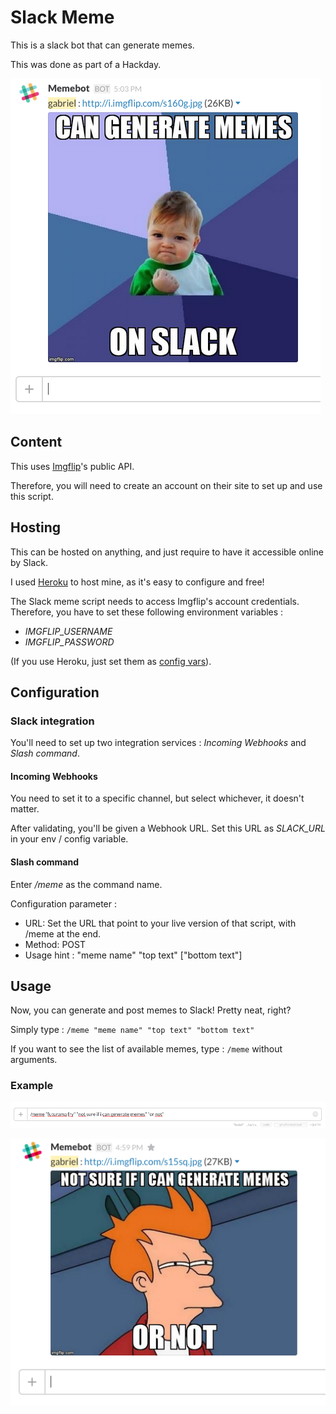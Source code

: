 # Slack Meme

This is a slack bot that can generate memes.

This was done as part of a Hackday.

![Screenshot](images/example-success-kid.png)

## Content

This uses [Imgflip](https://imgflip.com/)'s public API.

Therefore, you will need to create an account on their site to set up and use this script.

## Hosting

This can be hosted on anything, and just require to have it accessible online by Slack.

I used [Heroku](https://heroku.com) to host mine, as it's easy to configure and free!

The Slack meme script needs to access Imgflip's account credentials. Therefore, you have to set these following environment variables :
- *IMGFLIP_USERNAME*
- *IMGFLIP_PASSWORD*

(If you use Heroku, just set them as [config vars](https://devcenter.heroku.com/articles/config-vars)).

## Configuration

### Slack integration

You'll need to set up two integration services : *Incoming Webhooks* and *Slash command*.

#### Incoming Webhooks

You need to set it to a specific channel, but select whichever, it doesn't matter.

After validating, you'll be given a Webhook URL. Set this URL as *SLACK_URL* in your env / config variable.

#### Slash command

Enter */meme* as the command name.

Configuration parameter :
- URL: Set the URL that point to your live version of that script, with /meme at the end.
- Method: POST
- Usage hint : "meme name"  "top text"  ["bottom text"]

## Usage

Now, you can generate and post memes to Slack! Pretty neat, right?

Simply type : `/meme "meme name" "top text" "bottom text"`

If you want to see the list of available memes, type : `/meme` without arguments.

### Example

![Screenshot](images/example-fry-usage.png)

![Screenshot](images/example-fry-result.png)
